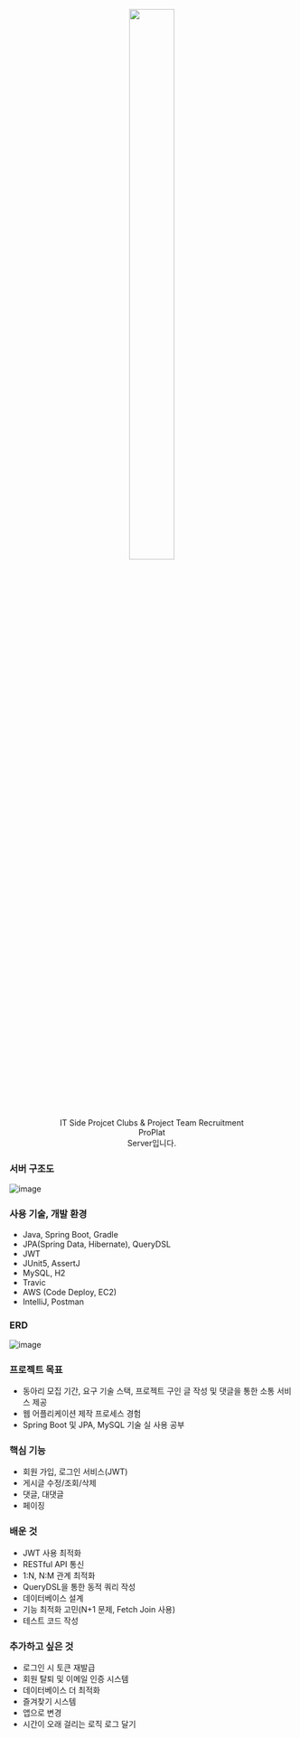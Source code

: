 <p align="center">
  <img src="https://github.com/SystemArchitecture-ProPlat/Proplat_Back/assets/127479677/d8203294-a4ea-4dc1-a10e-10882661971c" width="40%" height="50%">
</p>
<p align="center">
  IT Side Projcet Clubs & Project Team Recruitment<br/>
  ProPlat<br/>
  Server입니다.
</p>

### 서버 구조도

![image](https://github.com/SystemArchitecture-ProPlat/Proplat_Back/assets/127479677/9cfbe5db-1640-438c-9d94-17695815ca13)

### 사용 기술, 개발 환경

+ Java, Spring Boot, Gradle
+ JPA(Spring Data, Hibernate), QueryDSL
+ JWT
+ JUnit5, AssertJ
+ MySQL, H2
+ Travic
+ AWS (Code Deploy, EC2)
+ IntelliJ, Postman

### ERD

![image](https://github.com/SystemArchitecture-ProPlat/Proplat_Back/assets/127479677/11eb6e17-facb-4069-91a4-4f1bcdb017db)


### 프로젝트 목표

+ 동아리 모집 기간, 요구 기술 스택, 프로젝트 구인 글 작성 및 댓글을 통한 소통 서비스 제공
+ 웹 어플리케이션 제작 프로세스 경험
+ Spring Boot 및 JPA, MySQL 기술 실 사용 공부

### 핵심 기능

+ 회원 가입, 로그인 서비스(JWT)
+ 게시글 수정/조회/삭제
+ 댓글, 대댓글
+ 페이징

### 배운 것

+ JWT 사용 최적화
+ RESTful API 통신
+ 1:N, N:M 관계 최적화
+ QueryDSL을 통한 동적 쿼리 작성
+ 데이터베이스 설계
+ 기능 최적화 고민(N+1 문제, Fetch Join 사용)
+ 테스트 코드 작성

### 추가하고 싶은 것

+ 로그인 시 토큰 재발급
+ 회원 탈퇴 및 이메일 인증 시스템
+ 데이터베이스 더 최적화
+ 즐겨찾기 시스템
+ 앱으로 변경
+ 시간이 오래 걸리는 로직 로그 달기
